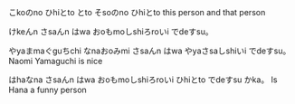 
こkoのno ひhiとto とto そsoのno ひhiとto
this person and that person



けkeんn さsaんn はwa おoもmoしshiろroいi でdeすsu。


やyaまmaぐguちchi なnaおoみmi さsaんn はwa やyaさsaしshiいi でdeすsu。
Naomi Yamaguchi is nice

はhaなna さsaんn はwa おoもmoしshiろroいi ひhiとto でdeすsu かka。
Is Hana a funny person
